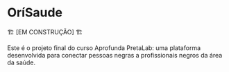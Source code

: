 # OríSaude

🏗️ [EM CONSTRUÇÃO] 🏗️

Este é o projeto final do curso Aprofunda PretaLab: uma plataforma desenvolvida para conectar pessoas negras a profissionais negros da área da saúde.